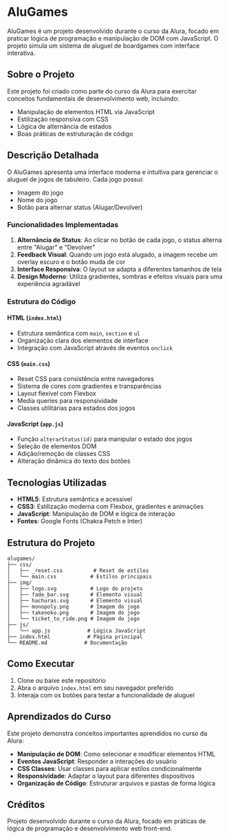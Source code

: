 # AluGames

AluGames é um projeto desenvolvido durante o curso da Alura, focado em praticar lógica de programação e manipulação de DOM com JavaScript. O projeto simula um sistema de aluguel de boardgames com interface interativa.

## Sobre o Projeto

Este projeto foi criado como parte do curso da Alura para exercitar conceitos fundamentais de desenvolvimento web, incluindo:
- Manipulação de elementos HTML via JavaScript
- Estilização responsiva com CSS
- Lógica de alternância de estados
- Boas práticas de estruturação de código

## Descrição Detalhada

O AluGames apresenta uma interface moderna e intuitiva para gerenciar o aluguel de jogos de tabuleiro. Cada jogo possui:
- Imagem do jogo
- Nome do jogo
- Botão para alternar status (Alugar/Devolver)

### Funcionalidades Implementadas

1. **Alternância de Status**: Ao clicar no botão de cada jogo, o status alterna entre "Alugar" e "Devolver"
2. **Feedback Visual**: Quando um jogo está alugado, a imagem recebe um overlay escuro e o botão muda de cor
3. **Interface Responsiva**: O layout se adapta a diferentes tamanhos de tela
4. **Design Moderno**: Utiliza gradientes, sombras e efeitos visuais para uma experiência agradável

### Estrutura do Código

#### HTML (`index.html`)
- Estrutura semântica com `main`, `section` e `ul`
- Organização clara dos elementos de interface
- Integração com JavaScript através de eventos `onclick`

#### CSS (`main.css`)
- Reset CSS para consistência entre navegadores
- Sistema de cores com gradientes e transparências
- Layout flexível com Flexbox
- Media queries para responsividade
- Classes utilitárias para estados dos jogos

#### JavaScript (`app.js`)
- Função `alterarStatus(id)` para manipular o estado dos jogos
- Seleção de elementos DOM
- Adição/remoção de classes CSS
- Alteração dinâmica do texto dos botões

## Tecnologias Utilizadas

- **HTML5**: Estrutura semântica e acessível
- **CSS3**: Estilização moderna com Flexbox, gradientes e animações
- **JavaScript**: Manipulação de DOM e lógica de interação
- **Fontes**: Google Fonts (Chakra Petch e Inter)

## Estrutura do Projeto

```
alugames/
├── css/
│   ├── _reset.css          # Reset de estilos
│   └── main.css           # Estilos principais
├── img/
│   ├── logo.svg           # Logo do projeto
│   ├── fade_bar.svg       # Elemento visual
│   ├── hachuras.svg       # Elemento visual
│   ├── monopoly.png       # Imagem do jogo
│   ├── takenoko.png       # Imagem do jogo
│   └── ticket_to_ride.png # Imagem do jogo
├── js/
│   └── app.js            # Lógica JavaScript
├── index.html            # Página principal
└── README.md            # Documentação
```

## Como Executar

1. Clone ou baixe este repositório
2. Abra o arquivo `index.html` em seu navegador preferido
3. Interaja com os botões para testar a funcionalidade de aluguel

## Aprendizados do Curso

Este projeto demonstra conceitos importantes aprendidos no curso da Alura:
- **Manipulação de DOM**: Como selecionar e modificar elementos HTML
- **Eventos JavaScript**: Responder a interações do usuário
- **CSS Classes**: Usar classes para aplicar estilos condicionalmente
- **Responsividade**: Adaptar o layout para diferentes dispositivos
- **Organização de Código**: Estruturar arquivos e pastas de forma lógica

## Créditos

Projeto desenvolvido durante o curso da Alura, focado em práticas de lógica de programação e desenvolvimento web front-end. 